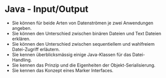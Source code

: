 # Java - Input/Output

* Sie können für beide Arten von Datenströmen je zwei Anwendungen 
angeben.
* Sie können den Unterschied zwischen binären Dateien und Text 
Dateien erklären.
* Sie können den Unterschied zwischen sequentiellem und wahlfreiem 
Datei-Zugriff erläutern.
* Sie kennen überblicksmässig einige Java-Klassen für das Datei-Handling.
* Sie kennen das Prinzip und die Eigenheiten der Objekt-Serialisierung.
* Sie kennen das Konzept eines Marker Interfaces.
